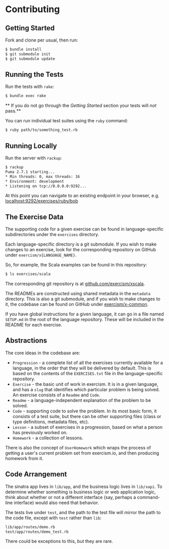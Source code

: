 # Contributing

## Getting Started

Fork and clone per usual, then run:

```bash
$ bundle install
$ git submodule init
$ git submodule update
```

## Running the Tests

Run the tests with `rake`:

```bash
$ bundle exec rake
```

** If you do not go through the _Getting Started_ section your tests will _not_ pass.**

You can run individual test suites using the `ruby` command:

```bash
$ ruby path/to/something_test.rb
```

## Running Locally

Run the server with `rackup`:

```bash
$ rackup
Puma 2.7.1 starting...
* Min threads: 0, max threads: 16
* Environment: development
* Listening on tcp://0.0.0.0:9292...
```

At this point you can navigate to an existing endpoint in your browser, e.g.
[localhost:9292/exercises/ruby/bob](http://localhost:9292/exercises/ruby/bob)

## The Exercise Data

The supporting code for a given exercise can be found in language-specific
subdirectories under the `exercises` directory.

Each language-specific directory is a git submodule. If you wish to make
changes to an exercise, look for the corresponding repository on GitHub under
`exercism/x{LANGUAGE_NAME}`.

So, for example, the Scala examples can be found in this repository:

```bash
$ ls exercises/scala
```

The corresponding git repository is at
[github.com/exercism/xscala](https://github.com/exercism/xscala).

The READMEs are constructed using shared metadata in the `metadata` directory.
This is also a git submodule, and if you wish to make changes to it, the codebase
can be found on GitHub under [exercism/x-common](https://github.com/exercism/x-common).

If you have global instructions for a given language, it can go in a file
named `SETUP.md` in the root of the language repository. These will be
included in the README for each exercise.

## Abstractions

The core ideas in the codebase are:

* `Progression` - a complete list of all the exercises currently available for
  a language, in the order that they will be delivered by default. This is
  based on the contents of the `EXERCISES.txt` file in the language-specific
  repository.
* `Exercise` - the basic unit of work in exercism. It is in a given language,
  and has a `slug` that identifies which particular problem is being solved.
  An exercise consists of a `Readme` and `Code`.
* `Readme` - a language-independent explanation of the problem to be solved.
* `Code` - supporting code to solve the problem. In its most basic form, it
  consists of a test suite, but there can be other supporting files (class
  or type definitions, metadata files, etc).
* `Lesson` - a subset of exercises in a progression, based on what a person
  has previously worked on.
* `Homework` - a collection of lessons.

There is also the concept of `UserHomework` which wraps the process of getting
a user's current problem set from exercism.io, and then producing homework
from it.

## Code Arrangement

The sinatra app lives in `lib/app`, and the business logic lives in
`lib/xapi`. To determine whether something is business logic or web
application logic, think about whether or not a different interface (say,
perhaps a command-line interface) would also need that behavior.

The tests live under `test`, and the path to the test file will mirror the
path to the code file, except with `test` rather than `lib`:

```bash
lib/app/routes/demo.rb
test/app/routes/demo_test.rb
```

There could be exceptions to this, but they are rare.
